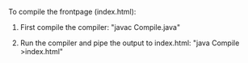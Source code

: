 To compile the frontpage (index.html):

1. First compile the compiler: "javac Compile.java"

2. Run the compiler and pipe the output to index.html: "java Compile >index.html"
